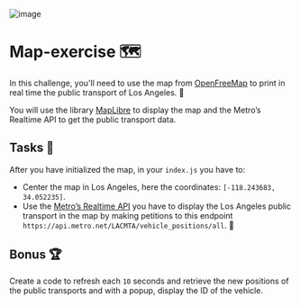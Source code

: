 ![image](https://github.com/TheBridge-FullStackDeveloper/map-exercise-LA-metro/assets/33903092/51876334-cc02-4c8d-b840-c6355c85046f)

# Map-exercise 🗺️

In this challenge, you'll need to use the map from [OpenFreeMap](https://openfreemap.org) to print in real time the public transport of Los Angeles. 🚌

You will use the library [MapLibre](https://maplibre.org) to display the map and the Metro’s Realtime API to get the public transport data.

## Tasks 📝

After you have initialized the map, in your `index.js` you have to:

- Center the map in Los Angeles, here the coordinates: `[-118.243683, 34.052235]`.
- Use the [Metro’s Realtime API](https://api.metro.net/) you have to display the Los Angeles public transport in the map by making petitions to this endpoint `https://api.metro.net/LACMTA/vehicle_positions/all`. 🚌

## Bonus 🏆

Create a code to refresh each `10` seconds and retrieve the new positions of the public transports and with a popup, display the ID of the vehicle.
